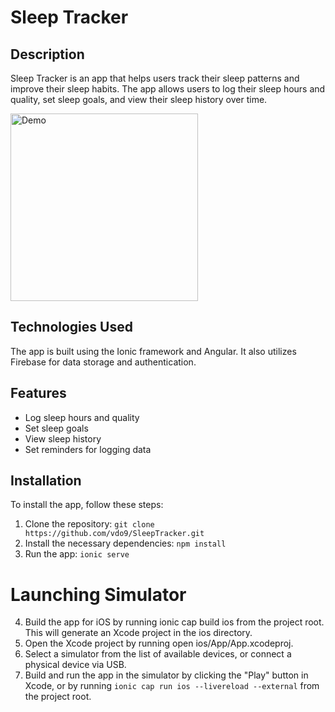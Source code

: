 # Sleep Tracker

## Description

Sleep Tracker is an app that helps users track their sleep patterns and improve their sleep habits. The app allows users to log their sleep hours and quality, set sleep goals, and view their sleep history over time.

<img src='https://im2.ezgif.com/tmp/ezgif-2-c388d93b04.gif' title='Video Walkthrough' width='300' alt='Demo' />

## Technologies Used

The app is built using the Ionic framework and Angular. It also utilizes Firebase for data storage and authentication.

## Features

- Log sleep hours and quality
- Set sleep goals
- View sleep history
- Set reminders for logging data

## Installation

To install the app, follow these steps:

1. Clone the repository: `git clone https://github.com/vdo9/SleepTracker.git`
2. Install the necessary dependencies: `npm install`
3. Run the app: `ionic serve`

# Launching Simulator

4. Build the app for iOS by running ionic cap build ios from the project root. This will generate an Xcode project in the ios directory.
5. Open the Xcode project by running open ios/App/App.xcodeproj.
6. Select a simulator from the list of available devices, or connect a physical device via USB.
7. Build and run the app in the simulator by clicking the "Play" button in Xcode, or by running 
`ionic cap run ios --livereload --external` from the project root.

